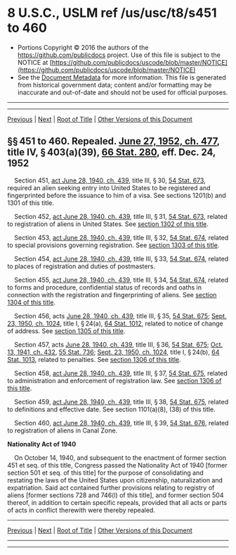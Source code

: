 ---
---

# 8 U.S.C., USLM ref /us/usc/t8/s451 to 460

* Portions Copyright © 2016 the authors of the https://github.com/publicdocs project.
  Use of this file is subject to the NOTICE at [https://github.com/publicdocs/uscode/blob/master/NOTICE](https://github.com/publicdocs/uscode/blob/master/NOTICE)
* See the [Document Metadata](././../../../..//README.md) for more information.
  This file is generated from historical government data; content and/or formatting may be inaccurate and out-of-date and should not be used for official purposes.

----------
----------

[Previous](./../../../..//us/usc/t8/ch10/m__us_usc_t8_ch10.md) | [Next](./../../../..//us/usc/t8/ch11/m__us_usc_t8_ch11.md) | [Root of Title](./../../../../) | [Other Versions of this Document](https://publicdocs.github.io/go/links?ns=uslm&ref=%2Fus%2Fusc%2Ft8%2Fs451+to+460)

## §§ 451 to 460. Repealed. [June 27, 1952, ch. 477][/us/act/1952-06-27/ch477], title IV, § 403(a)(39), [66 Stat. 280][/us/stat/66/280], eff. Dec. 24, 1952

    Section 451, [act June 28, 1940, ch. 439][/us/act/1940-06-28/ch439], title III, § 30, [54 Stat. 673][/us/stat/54/673], required an alien seeking entry into United States to be registered and fingerprinted before the issuance to him of a visa. See sections 1201(b) and 1301 of this title.

    Section 452, [act June 28, 1940, ch. 439][/us/act/1940-06-28/ch439], title III, § 31, [54 Stat. 673][/us/stat/54/673], related to registration of aliens in United States. See [section 1302 of this title][/us/usc/t8/s1302].

    Section 453, [act June 28, 1940, ch. 439][/us/act/1940-06-28/ch439], title III, § 32, [54 Stat. 674][/us/stat/54/674], related to special provisions governing registration. See [section 1303 of this title][/us/usc/t8/s1303].

    Section 454, [act June 28, 1940, ch. 439][/us/act/1940-06-28/ch439], title III, § 33, [54 Stat. 674][/us/stat/54/674], related to places of registration and duties of postmasters.

    Section 455, [act June 28, 1940, ch. 439][/us/act/1940-06-28/ch439], title III, § 34, [54 Stat. 674][/us/stat/54/674], related to forms and procedure, confidential status of records and oaths in connection with the registration and fingerprinting of aliens. See [section 1304 of this title][/us/usc/t8/s1304].

    Section 456, acts [June 28, 1940, ch. 439][/us/act/1940-06-28/ch439], title III, § 35, [54 Stat. 675][/us/stat/54/675]; [Sept. 23, 1950, ch. 1024][/us/act/1950-09-23/ch1024], title I, § 24(a), [64 Stat. 1012][/us/stat/64/1012], related to notice of change of address. See [section 1305 of this title][/us/usc/t8/s1305].

    Section 457, acts [June 28, 1940, ch. 439][/us/act/1940-06-28/ch439], title III, § 36, [54 Stat. 675][/us/stat/54/675]; [Oct. 13, 1941, ch. 432][/us/act/1941-10-13/ch432], [55 Stat. 736][/us/stat/55/736]; [Sept. 23, 1950, ch. 1024][/us/act/1950-09-23/ch1024], title I, § 24(b), [64 Stat. 1013][/us/stat/64/1013], related to penalties. See [section 1306 of this title][/us/usc/t8/s1306].

    Section 458, [act June 28, 1940, ch. 439][/us/act/1940-06-28/ch439], title III, § 37, [54 Stat. 675][/us/stat/54/675], related to administration and enforcement of registration law. See [section 1306 of this title][/us/usc/t8/s1306].

    Section 459, [act June 28, 1940, ch. 439][/us/act/1940-06-28/ch439], title III, § 38, [54 Stat. 675][/us/stat/54/675], related to definitions and effective date. See section 1101(a)(8), (38) of this title.

    Section 460, [act June 28, 1940, ch. 439][/us/act/1940-06-28/ch439], title III, § 39, [54 Stat. 676][/us/stat/54/676], related to registration of aliens in Canal Zone.

 __Nationality Act of 1940__ 

    On October 14, 1940, and subsequent to the enactment of former section 451 et seq. of this title, Congress passed the Nationality Act of 1940 \[former section 501 et seq. of this title\] for the purpose of consolidating and restating the laws of the United States upon citizenship, naturalization and expatriation. Said act contained further provisions relating to registry of aliens \[former sections 728 and 746(l) of this title\], and former section 504 thereof, in addition to certain specific repeals, provided that all acts or parts of acts in conflict therewith were thereby repealed.

----------

[Previous](./../../../..//us/usc/t8/ch10/m__us_usc_t8_ch10.md) | [Next](./../../../..//us/usc/t8/ch11/m__us_usc_t8_ch11.md) | [Root of Title](./../../../../) | [Other Versions of this Document](https://publicdocs.github.io/go/links?ns=uslm&ref=%2Fus%2Fusc%2Ft8%2Fs451+to+460)

----------
----------

[/us/act/1952-06-27/ch477]: https://publicdocs.github.io/go/links?ns=uslm&ref=%2Fus%2Fact%2F1952-06-27%2Fch477
[/us/stat/66/280]: https://publicdocs.github.io/go/links?ns=uslm&ref=%2Fus%2Fstat%2F66%2F280
[/us/act/1940-06-28/ch439]: https://publicdocs.github.io/go/links?ns=uslm&ref=%2Fus%2Fact%2F1940-06-28%2Fch439
[/us/stat/54/673]: https://publicdocs.github.io/go/links?ns=uslm&ref=%2Fus%2Fstat%2F54%2F673
[/us/act/1940-06-28/ch439]: https://publicdocs.github.io/go/links?ns=uslm&ref=%2Fus%2Fact%2F1940-06-28%2Fch439
[/us/stat/54/673]: https://publicdocs.github.io/go/links?ns=uslm&ref=%2Fus%2Fstat%2F54%2F673
[/us/usc/t8/s1302]: https://publicdocs.github.io/go/links?ns=uslm&ref=%2Fus%2Fusc%2Ft8%2Fs1302
[/us/act/1940-06-28/ch439]: https://publicdocs.github.io/go/links?ns=uslm&ref=%2Fus%2Fact%2F1940-06-28%2Fch439
[/us/stat/54/674]: https://publicdocs.github.io/go/links?ns=uslm&ref=%2Fus%2Fstat%2F54%2F674
[/us/usc/t8/s1303]: https://publicdocs.github.io/go/links?ns=uslm&ref=%2Fus%2Fusc%2Ft8%2Fs1303
[/us/act/1940-06-28/ch439]: https://publicdocs.github.io/go/links?ns=uslm&ref=%2Fus%2Fact%2F1940-06-28%2Fch439
[/us/stat/54/674]: https://publicdocs.github.io/go/links?ns=uslm&ref=%2Fus%2Fstat%2F54%2F674
[/us/act/1940-06-28/ch439]: https://publicdocs.github.io/go/links?ns=uslm&ref=%2Fus%2Fact%2F1940-06-28%2Fch439
[/us/stat/54/674]: https://publicdocs.github.io/go/links?ns=uslm&ref=%2Fus%2Fstat%2F54%2F674
[/us/usc/t8/s1304]: https://publicdocs.github.io/go/links?ns=uslm&ref=%2Fus%2Fusc%2Ft8%2Fs1304
[/us/act/1940-06-28/ch439]: https://publicdocs.github.io/go/links?ns=uslm&ref=%2Fus%2Fact%2F1940-06-28%2Fch439
[/us/stat/54/675]: https://publicdocs.github.io/go/links?ns=uslm&ref=%2Fus%2Fstat%2F54%2F675
[/us/act/1950-09-23/ch1024]: https://publicdocs.github.io/go/links?ns=uslm&ref=%2Fus%2Fact%2F1950-09-23%2Fch1024
[/us/stat/64/1012]: https://publicdocs.github.io/go/links?ns=uslm&ref=%2Fus%2Fstat%2F64%2F1012
[/us/usc/t8/s1305]: https://publicdocs.github.io/go/links?ns=uslm&ref=%2Fus%2Fusc%2Ft8%2Fs1305
[/us/act/1940-06-28/ch439]: https://publicdocs.github.io/go/links?ns=uslm&ref=%2Fus%2Fact%2F1940-06-28%2Fch439
[/us/stat/54/675]: https://publicdocs.github.io/go/links?ns=uslm&ref=%2Fus%2Fstat%2F54%2F675
[/us/act/1941-10-13/ch432]: https://publicdocs.github.io/go/links?ns=uslm&ref=%2Fus%2Fact%2F1941-10-13%2Fch432
[/us/stat/55/736]: https://publicdocs.github.io/go/links?ns=uslm&ref=%2Fus%2Fstat%2F55%2F736
[/us/act/1950-09-23/ch1024]: https://publicdocs.github.io/go/links?ns=uslm&ref=%2Fus%2Fact%2F1950-09-23%2Fch1024
[/us/stat/64/1013]: https://publicdocs.github.io/go/links?ns=uslm&ref=%2Fus%2Fstat%2F64%2F1013
[/us/usc/t8/s1306]: https://publicdocs.github.io/go/links?ns=uslm&ref=%2Fus%2Fusc%2Ft8%2Fs1306
[/us/act/1940-06-28/ch439]: https://publicdocs.github.io/go/links?ns=uslm&ref=%2Fus%2Fact%2F1940-06-28%2Fch439
[/us/stat/54/675]: https://publicdocs.github.io/go/links?ns=uslm&ref=%2Fus%2Fstat%2F54%2F675
[/us/usc/t8/s1306]: https://publicdocs.github.io/go/links?ns=uslm&ref=%2Fus%2Fusc%2Ft8%2Fs1306
[/us/act/1940-06-28/ch439]: https://publicdocs.github.io/go/links?ns=uslm&ref=%2Fus%2Fact%2F1940-06-28%2Fch439
[/us/stat/54/675]: https://publicdocs.github.io/go/links?ns=uslm&ref=%2Fus%2Fstat%2F54%2F675
[/us/act/1940-06-28/ch439]: https://publicdocs.github.io/go/links?ns=uslm&ref=%2Fus%2Fact%2F1940-06-28%2Fch439
[/us/stat/54/676]: https://publicdocs.github.io/go/links?ns=uslm&ref=%2Fus%2Fstat%2F54%2F676


